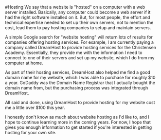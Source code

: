 #Hosting
We say that a website is "hosted" on a computer with a web server installed. Basically, any computer could become a web server if it had the right software installed  on it. But, for most people, the effort and technical expertise needed to set up their own servers, not to mention the cost, lead them to pay hosting companies to setup and maintain servers.

A simple Google search for "website hosting" will return lots of results for companies offering hosting services. For example, I am currently paying a company called DreamHost to provide hosting services for the Christensen Academy. Essentially, they provide me with the information I need to connect to one of their servers and set up my website, which I do from my computer at home.

As part of their hosting services, DreamHost also helped me find a good domain name for my website, which I was able to purchase for roughly $10 a year. GoDaddy was the Domain Name Registrar that I actually bought the domain name from, but the purchasing process was integrated through DreamHost.

All said and done, using DreamHost to provide hosting for my website cost me a little over $100 this year.

I honestly don't know as much about website hosting as I'd like to, and I hope to continue learning more in the coming years. For now, I hope that gives you enough information to get started if you're interested in getting hosting for your own site.

